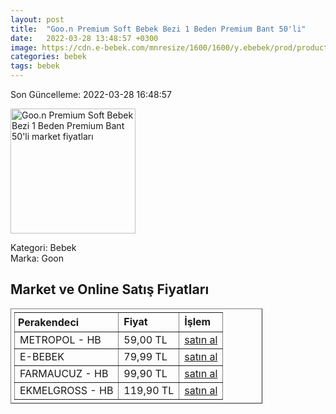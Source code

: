 ```yaml
---
layout: post
title:  "Goo.n Premium Soft Bebek Bezi 1 Beden Premium Bant 50'li"
date:   2022-03-28 13:48:57 +0300
image: https://cdn.e-bebek.com/mnresize/1600/1600/y.ebebek/prod/productImage/4902011856613_3.jpg
categories: bebek
tags: bebek
---
```


Son Güncelleme: 2022-03-28 16:48:57

<img src="https://cdn.e-bebek.com/mnresize/1600/1600/y.ebebek/prod/productImage/4902011856613_3.jpg" width="200" alt="Goo.n Premium Soft Bebek Bezi 1 Beden Premium Bant 50'li market fiyatları" />

Kategori: Bebek
<br />
Marka: Goon

<h2>Market ve Online Satış Fiyatları</h2>

<table border="1" style="padding: 5px;width:80%;">
  <tr>
    <td style="padding: 5px;"><strong>Perakendeci</strong></td>
    <td><strong>Fiyat</strong></td>
    <td><strong>İşlem</strong></td>
  </tr>
  <tr>
              <td title="Hepsiburada/Metropol Mağazası">METROPOL - HB</td>
              <td>59,00 TL</td>
              <td><a title="Hepsiburada/Metropol Mağazası" target="_blank" href="https://www.hepsiburada.com/goo-n-premium-soft-bebek-bezi-1-beden-premium-bant-50-li-p-HBCV00000ZRTKQ?magaza=Metropol">satın al</a></td>
            </tr><tr>
              <td title="E-Bebek">E-BEBEK</td>
              <td>79,99 TL</td>
              <td><a title="E-Bebek" target="_blank" href="https://www.e-bebek.com/goon-bebek-bezi-premium-soft-1-beden-jumbo-yenidogan-paket-50-adet-2-5kg-p-gon-6613/">satın al</a></td>
            </tr><tr>
              <td title="Hepsiburada/Farmaucuz Mağazası">FARMAUCUZ - HB</td>
              <td>99,90 TL</td>
              <td><a title="Hepsiburada/Farmaucuz Mağazası" target="_blank" href="https://www.hepsiburada.com/goon-premium-soft-bebek-bezi-1-beden-50-li-p-HBCV00000XFEOU?magaza=FARMAUCUZ">satın al</a></td>
            </tr><tr>
              <td title="Hepsiburada/Ekmelgross Mağazası">EKMELGROSS - HB</td>
              <td>119,90 TL</td>
              <td><a title="Hepsiburada/Ekmelgross Mağazası" target="_blank" href="https://www.hepsiburada.com/goon-premium-soft-bebek-bezi-1-beden-50-li-p-HBCV00000XFEOU?magaza=Ekmelgross">satın al</a></td>
            </tr>
</table>
